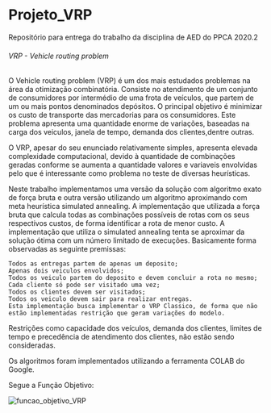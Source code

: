 # Projeto_VRP
Repositório para entrega do trabalho da disciplina de AED do PPCA 2020.2



###### VRP - Vehicle routing problem

O Vehicle routing problem (VRP) é um dos mais estudados problemas na área da otimização combinatória. Consiste no atendimento de um conjunto de consumidores por intermédio de uma frota de veículos, que partem de um ou mais pontos denominados depósitos. O principal objetivo é minimizar os custo de transporte das mercadorias para os consumidores. Este problema apresenta uma quantidade enorme de variações, baseadas na carga dos veiculos, janela de tempo, demanda dos clientes,dentre outras.

O VRP, apesar do seu enunciado relativamente simples, apresenta elevada complexidade computacional, devido à quantidade de combinações geradas conforme se aumenta a quantidade valores e variaveis envolvidas pelo que é interessante como problema no teste de diversas heurísticas.

Neste trabalho implementamos uma versão da solução com algoritmo exato de força bruta e outra versão utilizando um algoritmo aproximando com meta heurística simulated annealing.
A implementação que utilizada a força bruta que calcula todas as combinações possíveis de rotas com os seus respectivos custos, de forma identificar a rota de menor custo.
A implementação que utiliza o simulated annealing tenta se aproximar da solução ótima com um número limitado de execuções. 
Basicamente forma observadas as seguinte premissas:

    Todos as entregas partem de apenas um deposito;
    Apenas dois veiculos envolvidos;
    Todos os veiculo partem do deposito e devem concluir a rota no mesmo;
    Cada cliente só pode ser visitado uma vez;
    Todos os clientes devem ser visitados;
    Todos os veiculo devem sair para realizar entregas.
    Esta implementação busca implementar o VRP Classico, de forma que não estão implementadas restrição que geram variações do modelo.

Restrições como capacidade dos veículos, demanda dos clientes, limites de tempo e precedência de atendimento dos clientes, não estão sendo consideradas.

Os algoritmos foram implementados utilizando a ferramenta COLAB do Google.

Segue a Função Objetivo:

![funcao_objetivo_VRP](https://user-images.githubusercontent.com/79127526/112634457-6123e100-8e19-11eb-9a1e-a24d921fa2ec.png)

